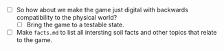 
- [ ] So how about we make the game just digital with backwards compatibility to the physical world?
  - [ ] Bring the game to a testable state.
- [ ] Make `facts.md` to list all intersting soil facts and other topics that relate to the game.
